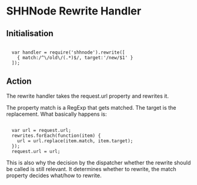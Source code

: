 # SHHNode Rewrite Handler

## Initialisation

<pre><code>
  var handler = require('shhnode').rewrite([
    { match:/^\/old\/(.*)$/, target:'/new/$1' }
  ]);
</code></pre>

## Action
The rewrite handler takes the request.url property and rewrites it.

The property match is a RegExp that gets matched. The target is the replacement. What basically happens is:
<pre><code>
  var url = request.url;
  rewrites.forEach(function(item) {
    url = url.replace(item.match, item.target);
  });
  request.url = url;
</code></pre>

This is also why the decision by the dispatcher whether the rewrite should be called is still relevant. It determines whether
to rewrite, the match property decides what/how to rewrite.
